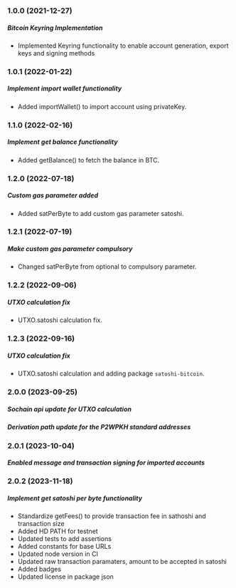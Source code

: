 ### 1.0.0 (2021-12-27)

##### Bitcoin Keyring Implementation

- Implemented Keyring functionality to enable account generation, export keys and signing methods

### 1.0.1 (2022-01-22)

##### Implement import wallet functionality

- Added importWallet() to import account using privateKey.

### 1.1.0 (2022-02-16)

##### Implement get balance functionality

- Added getBalance() to fetch the balance in BTC.

### 1.2.0 (2022-07-18)

##### Custom gas parameter added

- Added satPerByte to add custom gas parameter satoshi.

### 1.2.1 (2022-07-19)

##### Make custom gas parameter compulsory

- Changed satPerByte from optional to compulsory parameter.

### 1.2.2 (2022-09-06)

##### UTXO calculation fix

- UTXO.satoshi calculation fix.

### 1.2.3 (2022-09-16)

##### UTXO calculation fix

- UTXO.satoshi calculation and adding package `satoshi-bitcoin`.

### 2.0.0 (2023-09-25)

#####  Sochain api update for UTXO calculation
#####  Derivation path update for the P2WPKH standard addresses

### 2.0.1 (2023-10-04)

#####  Enabled message and transaction signing for imported accounts

### 2.0.2 (2023-11-18)

##### Implement get satoshi per byte functionality

- Standardize getFees() to provide transaction fee in sathoshi and transaction size
- Added HD PATH for testnet
- Updated tests to add assertions
- Added constants for base URLs
- Updated node version in CI
- Updated raw transaction paramaters, amount to be accepted in satoshi
- Added badges
- Updated license in package json